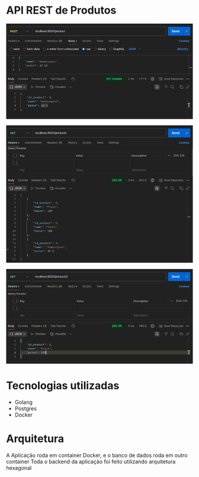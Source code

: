 # API REST de Produtos
![Criação de produto](image.png)

![Get all products](image-1.png)

![Get product by id](image-2.png)

# Tecnologias utilizadas
- Golang
- Postgres
- Docker

# Arquitetura
A Aplicação roda em container Docker, e o banco de dados roda em outro container
Toda o backend da aplicação foi feito utilizando arquitetura hexagonal






